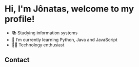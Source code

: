 # Hi, I'm Jônatas, welcome to my profile!

- 📚 Studying information systems
- 🌱 I’m currently learning Python, Java and JavaScript
- 👨‍💻 Technology enthusiast

## Contact
